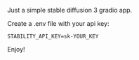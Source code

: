 Just a simple stable diffusion 3 gradio app.

Create a .env file with your api key:

```STABILITY_API_KEY=sk-YOUR_KEY```

Enjoy!
